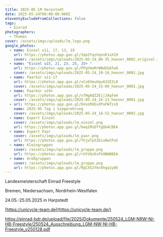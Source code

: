 ```yaml
---
title: 2025-05 LM Harpstedt
date: 2025-05-24T08:00:00.000Z
eleventyExcludeFromCollections: false
tags:
  - Einrad
photographers:
  - Thomas
cover: /assets/imgs/uploads/lm_logo.png
google_photos:
  - name: Einzel u11, 17, 13, 19
    url: https://photos.app.goo.gl/3qe2YqzVqnnK1xX19
    cover: /assets/imgs/uploads/2025-05-24_06-35_hoeser_0002_original.jpg
  - name: "Einzel u15, 21, 23, 25, 25+ "
    url: https://photos.app.goo.gl/PPgYmeMrWBdXGATw8
    cover: /assets/imgs/uploads/2025-05-24_10-16_hoeser_0001.jpg
  - name: Paarkür u11-17
    url: https://photos.app.goo.gl/xCv6XmuUqxA32E2L8
    cover: /assets/imgs/uploads/2025-05-24_15-00_hoeser_0001.jpg
  - name: Paarkür u19+
    url: https://photos.app.goo.gl/v7HgAQZ2EijJAqfeA
    cover: /assets/imgs/uploads/2025-05-24_16-23_hoeser_0001.jpg
  - url: https://photos.app.goo.gl/bVozRUEuXPaFW7zs8
    name: 2025-05 Tag 1 Siegerehrung
    cover: /assets/imgs/uploads/2025-05-24_18-52_hoeser_0002.jpg
  - name: Expert Einzel
    cover: /assets/imgs/uploads/lm_einzel.png
    url: https://photos.app.goo.gl/Uwq1MsDTfgQkACBEA
  - name: Expert Paar
    cover: /assets/imgs/uploads/lm_paar.png
    url: https://photos.app.goo.gl/fhjwTp52EsuHwCPu5
  - name: Kleingruppen
    cover: /assets/imgs/uploads/lm_gruppe.png
    url: https://photos.app.goo.gl/rUtVQz6sFk9BW8BEA
  - name: Großgruppen
    cover: /assets/imgs/uploads/lm_gruppe.png
    url: https://photos.app.goo.gl/RgCX52Ymc6hgq1yQ6
---
```

Landesmeisterschaft Einrad Freestyle

Bremen, Niedersachsen, Nordrhein-Westfalen

24.05.-25.05.2025 in Harpstedt

[https://unicycle-team.de](https://unicycle-team.de/)

[](https://unicycle-team.de/)<https://einrad-bdr.de/upload/file/2025/Dokumente/250524_LGM-NRW-NI-HB-Freestyle/250524_Ausschreibung_LGM-NW-NI-HB-Freestyle_v250128.pdf>[](https://unicycle-team.de/)
